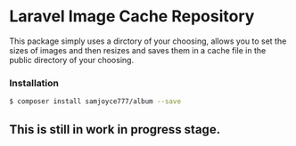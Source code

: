 # Laravel Image Cache Repository

This package simply uses a dirctory of your choosing, allows you to set the sizes of images and then resizes and saves them in a cache file in the public directory of your choosing.

### Installation

```sh
$ composer install samjoyce777/album --save
```

## This is still in work in progress stage.

